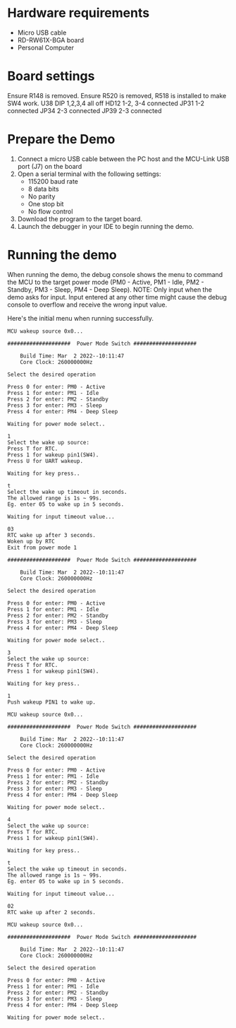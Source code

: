 Hardware requirements
=====================
- Micro USB cable
- RD-RW61X-BGA board
- Personal Computer

Board settings
============
Ensure R148 is removed.
Ensure R520 is removed, R518 is installed to make SW4 work.
U38 DIP 1,2,3,4 all off
HD12 1-2, 3-4 connected
JP31 1-2 connected
JP34 2-3 connected
JP39 2-3 connected

Prepare the Demo
===============
1.  Connect a micro USB cable between the PC host and the MCU-Link USB port (J7) on the board
2.  Open a serial terminal with the following settings:
    - 115200 baud rate
    - 8 data bits
    - No parity
    - One stop bit
    - No flow control
3.  Download the program to the target board.
4.  Launch the debugger in your IDE to begin running the demo.

Running the demo
================
When running the demo, the debug console shows the menu to command the MCU to the target power mode (PM0 - Active, PM1 - Idle, PM2 - Standby, PM3 - Sleep, PM4 - Deep Sleep).
NOTE: Only input when the demo asks for input. Input entered at any other time might cause the debug console to overflow and receive the wrong input value.

Here's the initial menu when running successfully.
~~~~~~~~~~~~~~~~~~~~~
MCU wakeup source 0x0...

####################  Power Mode Switch ####################

    Build Time: Mar  2 2022--10:11:47
    Core Clock: 260000000Hz

Select the desired operation

Press 0 for enter: PM0 - Active
Press 1 for enter: PM1 - Idle
Press 2 for enter: PM2 - Standby
Press 3 for enter: PM3 - Sleep
Press 4 for enter: PM4 - Deep Sleep

Waiting for power mode select..

1
Select the wake up source:
Press T for RTC.
Press 1 for wakeup pin1(SW4).
Press U for UART wakeup.

Waiting for key press..

t
Select the wake up timeout in seconds.
The allowed range is 1s ~ 99s.
Eg. enter 05 to wake up in 5 seconds.

Waiting for input timeout value...

03
RTC wake up after 3 seconds.
Woken up by RTC
Exit from power mode 1

####################  Power Mode Switch ####################

    Build Time: Mar  2 2022--10:11:47
    Core Clock: 260000000Hz

Select the desired operation

Press 0 for enter: PM0 - Active
Press 1 for enter: PM1 - Idle
Press 2 for enter: PM2 - Standby
Press 3 for enter: PM3 - Sleep
Press 4 for enter: PM4 - Deep Sleep

Waiting for power mode select..

3
Select the wake up source:
Press T for RTC.
Press 1 for wakeup pin1(SW4).

Waiting for key press..

1
Push wakeup PIN1 to wake up.

MCU wakeup source 0x0...

####################  Power Mode Switch ####################

    Build Time: Mar  2 2022--10:11:47
    Core Clock: 260000000Hz

Select the desired operation

Press 0 for enter: PM0 - Active
Press 1 for enter: PM1 - Idle
Press 2 for enter: PM2 - Standby
Press 3 for enter: PM3 - Sleep
Press 4 for enter: PM4 - Deep Sleep

Waiting for power mode select..

4
Select the wake up source:
Press T for RTC.
Press 1 for wakeup pin1(SW4).

Waiting for key press..

t
Select the wake up timeout in seconds.
The allowed range is 1s ~ 99s.
Eg. enter 05 to wake up in 5 seconds.

Waiting for input timeout value...

02
RTC wake up after 2 seconds.

MCU wakeup source 0x0...

####################  Power Mode Switch ####################

    Build Time: Mar  2 2022--10:11:47
    Core Clock: 260000000Hz

Select the desired operation

Press 0 for enter: PM0 - Active
Press 1 for enter: PM1 - Idle
Press 2 for enter: PM2 - Standby
Press 3 for enter: PM3 - Sleep
Press 4 for enter: PM4 - Deep Sleep

Waiting for power mode select..
~~~~~~~~~~~~~~~~~~~~~

